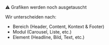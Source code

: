 ⚠ Grafiken werden noch ausgetauscht

Wir unterscheiden nach:
- Bereich (Header, Content, Kontext & Footer)
- Modul (Carousel, Liste, etc.)
- Element (Headline, Bild, Text, etc.)
